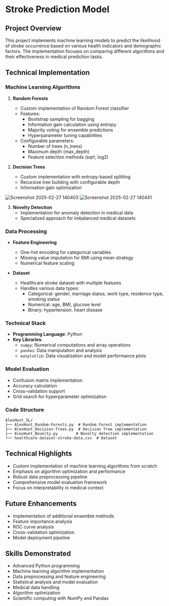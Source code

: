 # Stroke Prediction Model

## Project Overview
This project implements machine learning models to predict the likelihood of stroke occurrence based on various health indicators and demographic factors. The implementation focuses on comparing different algorithms and their effectiveness in medical prediction tasks.

## Technical Implementation

### Machine Learning Algorithms
1. **Random Forests**
   - Custom implementation of Random Forest classifier
   - Features:
     - Bootstrap sampling for bagging
     - Information gain calculation using entropy
     - Majority voting for ensemble predictions
     - Hyperparameter tuning capabilities
   - Configurable parameters:
     - Number of trees (n_trees)
     - Maximum depth (max_depth)
     - Feature selection methods (sqrt, log2)

2. **Decision Trees**
   - Custom implementation with entropy-based splitting
   - Recursive tree building with configurable depth
   - Information gain optimization

![Screenshot 2025-02-27 140403](https://github.com/user-attachments/assets/b2df591f-4cb0-4488-9ae2-8f364d220237)
![Screenshot 2025-02-27 140441](https://github.com/user-attachments/assets/fbb47e76-6ef4-46c7-9aab-5388294efe28)


3. **Novelty Detection**
   - Implementation for anomaly detection in medical data
   - Specialized approach for imbalanced medical datasets

### Data Processing
- **Feature Engineering**
  - One-hot encoding for categorical variables
  - Missing value imputation for BMI using mean strategy
  - Numerical feature scaling

- **Dataset**
  - Healthcare stroke dataset with multiple features
  - Handles various data types:
    - Categorical: gender, marriage status, work type, residence type, smoking status
    - Numerical: age, BMI, glucose level
    - Binary: hypertension, heart disease

### Technical Stack
- **Programming Language**: Python
- **Key Libraries**:
  - `numpy`: Numerical computations and array operations
  - `pandas`: Data manipulation and analysis
  - `matplotlib`: Data visualization and model performance plots

### Model Evaluation
- Confusion matrix implementation
- Accuracy calculation
- Cross-validation support
- Grid search for hyperparameter optimization

### Code Structure
```
AlexHunt_SL/
├── AlexHunt_Random-Forests.py  # Random Forest implementation
├── AlexHunt_Decision-Trees.py  # Decision Tree implementation
├── AlexHunt_Novelty.py        # Novelty detection implementation
└── healthcare-dataset-stroke-data.csv  # Dataset
```

## Technical Highlights
- Custom implementation of machine learning algorithms from scratch
- Emphasis on algorithm optimization and performance
- Robust data preprocessing pipeline
- Comprehensive model evaluation framework
- Focus on interpretability in medical context

## Future Enhancements
- Implementation of additional ensemble methods
- Feature importance analysis
- ROC curve analysis
- Cross-validation optimization
- Model deployment pipeline

## Skills Demonstrated
- Advanced Python programming
- Machine learning algorithm implementation
- Data preprocessing and feature engineering
- Statistical analysis and model evaluation
- Medical data handling
- Algorithm optimization
- Scientific computing with NumPy and Pandas
